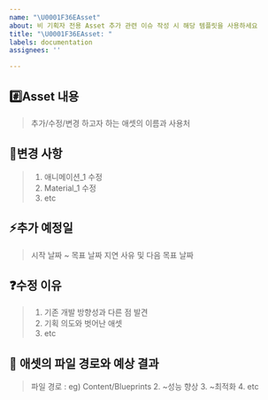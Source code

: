 ```yaml
---
name: "\U0001F36EAsset"
about: 비 기획자 전용 Asset 추가 관련 이슈 작성 시 해당 템플릿을 사용하세요
title: "\U0001F36EAsset: "
labels: documentation
assignees: ''

---
```


## #️⃣Asset 내용

> 추가/수정/변경 하고자 하는 애셋의 이름과 사용처

## 📝변경 사항

> 1. 애니메이션_1 수정
> 2. Material_1 수정
> 3. etc

## ⚡️추가 예정일

> 시작 날짜 ~ 목표 날짜
> 지연 사유 및 다음 목표 날짜

## ❓수정 이유

> 1. 기존 개발 방향성과 다른 점 발견
> 2. 기획 의도와 벗어난 애셋
> 3. etc

## 💬 애셋의 파일 경로와 예상 결과 

> 파일 경로 : eg) Content/Blueprints
> 2. ~성능 향상
> 3. ~최적화
> 4. etc
